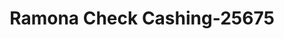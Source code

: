 ---
f_zip-code: 92065
f_state-code: CA
title: Ramona Check Cashing-25675
f_phone: 760-789-5585
f_city-only: Ramona
f_address: 756 Main Street Ramona
f_location-unique-id: '25675'
slug: ramona-check-cashing-25675
updated-on: '2024-05-30T13:46:58.046Z'
created-on: '2024-05-30T13:36:59.803Z'
published-on: '2024-05-30T13:54:32.469Z'
f_city-state: cms/city/ramona-ca.md
f_company: cms/company/ramona-check-cashing.md
f_state: cms/state/california.md
layout: '[payday-loan].html'
tags: payday-loan
---